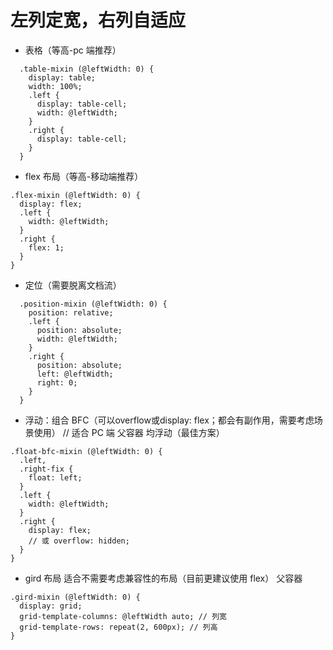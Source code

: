 # 左列定宽，右列自适应
- 表格（等高-pc 端推荐）
```
  .table-mixin (@leftWidth: 0) {
    display: table;
    width: 100%;
    .left {
      display: table-cell;
      width: @leftWidth;
    }
    .right {
      display: table-cell;
    }
  }
```

- flex 布局（等高-移动端推荐）
```
.flex-mixin (@leftWidth: 0) {
  display: flex;
  .left {
    width: @leftWidth;
  }
  .right {
    flex: 1;
  }
}
```

- 定位（需要脱离文档流）
```
  .position-mixin (@leftWidth: 0) {
    position: relative;
    .left {
      position: absolute;
      width: @leftWidth;
    }
    .right {
      position: absolute;
      left: @leftWidth;
      right: 0;
    }
  }
```

- 浮动：组合 BFC（可以overflow或display: flex；都会有副作用，需要考虑场景使用）
// 适合 PC 端  父容器  均浮动（最佳方案）
```
.float-bfc-mixin (@leftWidth: 0) {
  .left,
  .right-fix {
    float: left;
  }
  .left {
    width: @leftWidth;
  }
  .right {
    display: flex;
    // 或 overflow: hidden;
  }
}
```

- gird 布局 适合不需要考虑兼容性的布局（目前更建议使用 flex）  父容器
```
.gird-mixin (@leftWidth: 0) {
  display: grid;
  grid-template-columns: @leftWidth auto; // 列宽
  grid-template-rows: repeat(2, 600px); // 列高
}
```